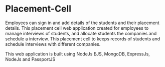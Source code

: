 # Placement-Cell

Employees can sign in and add details of the students and their placement details.
This placement cell web application  created for employees to manage interviews of students, and allocate students the companies and schedule a interview.
This placement cell to keeps records of students and schedule interviews with different companies. 


This web application is built using NodeJs EJS, MongoDB, ExpressJs, NodeJs and PassportJS



